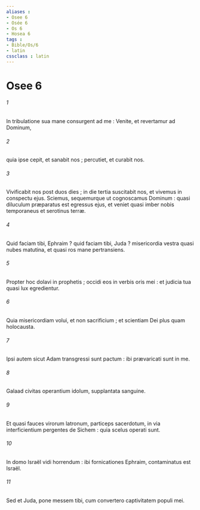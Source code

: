 ```yaml
---
aliases : 
- Osee 6
- Osée 6
- Os 6
- Hosea 6
tags : 
- Bible/Os/6
- latin
cssclass : latin
---
```


# Osee 6

###### 1
In tribulatione sua mane consurgent ad me : Venite, et revertamur ad Dominum,
###### 2
quia ipse cepit, et sanabit nos ; percutiet, et curabit nos.
###### 3
Vivificabit nos post duos dies ; in die tertia suscitabit nos, et vivemus in conspectu ejus. Sciemus, sequemurque ut cognoscamus Dominum : quasi diluculum præparatus est egressus ejus, et veniet quasi imber nobis temporaneus et serotinus terræ.
###### 4
Quid faciam tibi, Ephraim ? quid faciam tibi, Juda ? misericordia vestra quasi nubes matutina, et quasi ros mane pertransiens.
###### 5
Propter hoc dolavi in prophetis ; occidi eos in verbis oris mei : et judicia tua quasi lux egredientur.
###### 6
Quia misericordiam volui, et non sacrificium ; et scientiam Dei plus quam holocausta.
###### 7
Ipsi autem sicut Adam transgressi sunt pactum : ibi prævaricati sunt in me.
###### 8
Galaad civitas operantium idolum, supplantata sanguine.
###### 9
Et quasi fauces virorum latronum, particeps sacerdotum, in via interficientium pergentes de Sichem : quia scelus operati sunt.
###### 10
In domo Israël vidi horrendum : ibi fornicationes Ephraim, contaminatus est Israël.
###### 11
Sed et Juda, pone messem tibi, cum convertero captivitatem populi mei.
